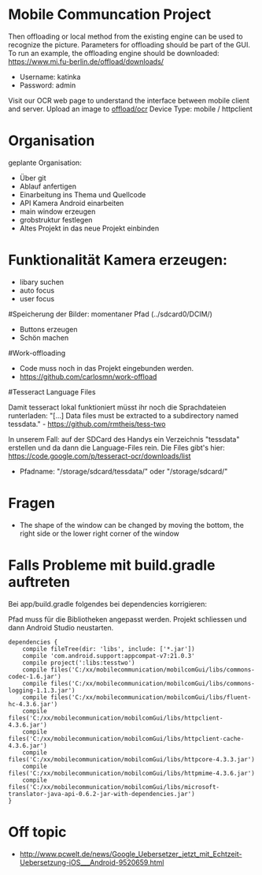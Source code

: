 # Mobile Communcation Project

Then offloading or local method from the existing engine can be used to recognize the picture.
Parameters for offloading should be part of the GUI.
To run an example, the offloading engine should be downloaded:
https://www.mi.fu-berlin.de/offload/downloads/

* Username: katinka
* Password: admin

Visit our OCR web page to understand the interface between mobile client and server.
Upload an image to [offload/ocr](https://www.mi.fu-berlin.de/offload/ocr/)
Device Type: mobile / httpclient

# Organisation
geplante Organisation:
* Über git
* Ablauf anfertigen
* Einarbeitung ins Thema und Quellcode 
* API Kamera Android einarbeiten 
* main window erzeugen
* grobstruktur festlegen
* Altes Projekt in das neue Projekt einbinden 


# Funktionalität Kamera erzeugen: 
* libary suchen
* auto focus 
* user focus 


#Speicherung der Bilder: momentaner Pfad (../sdcard0/DCIM/)
* Buttons erzeugen
* Schön machen

#Work-offloading 
* Code muss noch in das Projekt eingebunden werden.
* https://github.com/carlosmn/work-offload

#Tesseract Language Files 

Damit tesseract lokal funktioniert müsst ihr noch die Sprachdateien runterladen:
"[...] Data files must be extracted to a subdirectory named tessdata." - https://github.com/rmtheis/tess-two

In unserem Fall: auf der SDCard des Handys ein Verzeichnis "tessdata" erstellen und da dann die Language-Files rein.
Die Files gibt's hier: https://code.google.com/p/tesseract-ocr/downloads/list
* Pfadname: "/storage/sdcard/tessdata/" oder "/storage/sdcard/"

# Fragen 
* The shape of the window can be changed by moving the bottom, the right side or the
lower right corner of the window

# Falls Probleme mit build.gradle auftreten

<p>Bei app/build.gradle folgendes bei dependencies korrigieren:

Pfad muss für die Bibliotheken angepasst werden. Projekt schliessen und dann Android Studio neustarten.</p>
<pre><code>dependencies {
    compile fileTree(dir: 'libs', include: ['*.jar'])
    compile 'com.android.support:appcompat-v7:21.0.3'
    compile project(':libs:tesstwo')
    compile files('C:/xx/mobilecommunication/mobilcomGui/libs/commons-codec-1.6.jar')
    compile files('C:/xx/mobilecommunication/mobilcomGui/libs/commons-logging-1.1.3.jar')
    compile files('C:/xx/mobilecommunication/mobilcomGui/libs/fluent-hc-4.3.6.jar')
    compile files('C:/xx/mobilecommunication/mobilcomGui/libs/httpclient-4.3.6.jar')
    compile files('C:/xx/mobilecommunication/mobilcomGui/libs/httpclient-cache-4.3.6.jar')
    compile files('C:/xx/mobilecommunication/mobilcomGui/libs/httpcore-4.3.3.jar')
    compile files('C:/xx/mobilecommunication/mobilcomGui/libs/httpmime-4.3.6.jar')
    compile files('C:/xx/mobilecommunication/mobilcomGui/libs/microsoft-translator-java-api-0.6.2-jar-with-dependencies.jar')
}</code></pre>

# Off topic
* http://www.pcwelt.de/news/Google_Uebersetzer_jetzt_mit_Echtzeit-Uebersetzung-iOS___Android-9520659.html
